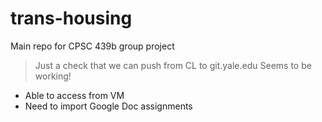 trans-housing
=============

Main repo for CPSC 439b group project

> Just a check that we can push from CL to git.yale.edu
> Seems to be working!

+ Able to access from VM
+ Need to import Google Doc assignments

